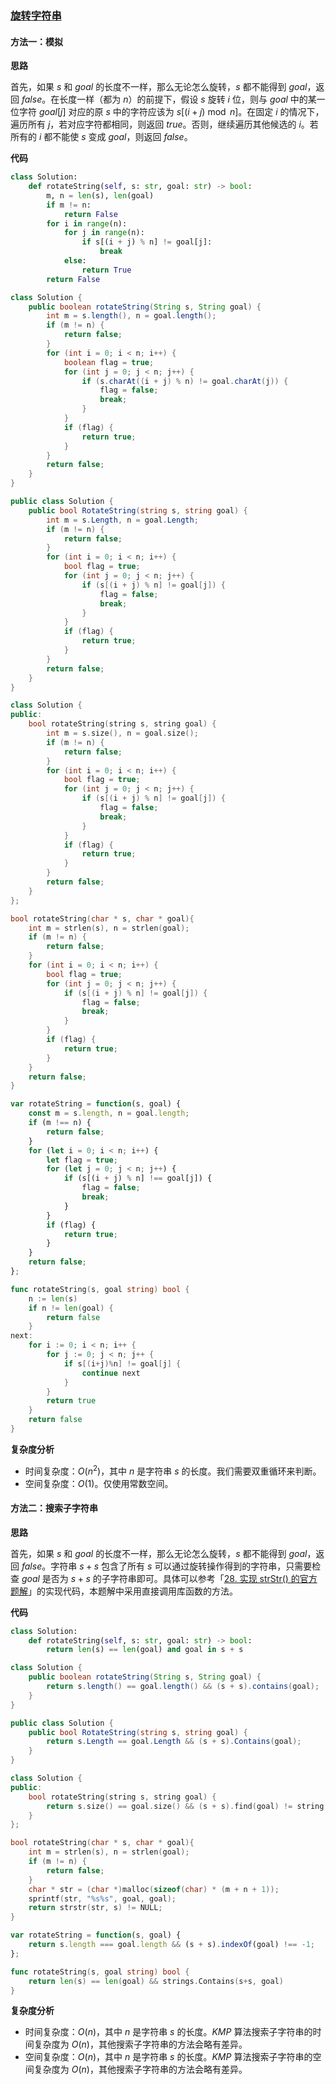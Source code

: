 ### [旋转字符串](https://leetcode.cn/problems/rotate-string/solutions/1398076/xuan-zhuan-zi-fu-chuan-by-leetcode-solut-4hlp/)

#### 方法一：模拟

**思路**

首先，如果 $s$ 和 $goal$ 的长度不一样，那么无论怎么旋转，$s$ 都不能得到 $goal$，返回 $false$。在长度一样（都为 $n$）的前提下，假设 $s$ 旋转 $i$ 位，则与 $goal$ 中的某一位字符 $goal[j]$ 对应的原 $s$ 中的字符应该为 $s[(i+j) \bmod n]$。在固定 $i$ 的情况下，遍历所有 $j$，若对应字符都相同，则返回 $true$。否则，继续遍历其他候选的 $i$。若所有的 $i$ 都不能使 $s$ 变成 $goal$，则返回 $false$。

**代码**

```python
class Solution:
    def rotateString(self, s: str, goal: str) -> bool:
        m, n = len(s), len(goal)
        if m != n:
            return False
        for i in range(n):
            for j in range(n):
                if s[(i + j) % n] != goal[j]:
                    break
            else:
                return True
        return False
```

```java
class Solution {
    public boolean rotateString(String s, String goal) {
        int m = s.length(), n = goal.length();
        if (m != n) {
            return false;
        }
        for (int i = 0; i < n; i++) {
            boolean flag = true;
            for (int j = 0; j < n; j++) {
                if (s.charAt((i + j) % n) != goal.charAt(j)) {
                    flag = false;
                    break;
                }
            }
            if (flag) {
                return true;
            }
        }
        return false;
    }
}
```

```csharp
public class Solution {
    public bool RotateString(string s, string goal) {
        int m = s.Length, n = goal.Length;
        if (m != n) {
            return false;
        }
        for (int i = 0; i < n; i++) {
            bool flag = true;
            for (int j = 0; j < n; j++) {
                if (s[(i + j) % n] != goal[j]) {
                    flag = false;
                    break;
                }
            }
            if (flag) {
                return true;
            }
        }
        return false;
    }
}
```

```cpp
class Solution {
public:
    bool rotateString(string s, string goal) {
        int m = s.size(), n = goal.size();
        if (m != n) {
            return false;
        }
        for (int i = 0; i < n; i++) {
            bool flag = true;
            for (int j = 0; j < n; j++) {
                if (s[(i + j) % n] != goal[j]) {
                    flag = false;
                    break;
                }
            }
            if (flag) {
                return true;
            }
        }
        return false;
    }
};
```

```c
bool rotateString(char * s, char * goal){
    int m = strlen(s), n = strlen(goal);
    if (m != n) {
        return false;
    }
    for (int i = 0; i < n; i++) {
        bool flag = true;
        for (int j = 0; j < n; j++) {
            if (s[(i + j) % n] != goal[j]) {
                flag = false;
                break;
            }
        }
        if (flag) {
            return true;
        }
    }
    return false;
}
```

```javascript
var rotateString = function(s, goal) {
    const m = s.length, n = goal.length;
    if (m !== n) {
        return false;
    }
    for (let i = 0; i < n; i++) {
        let flag = true;
        for (let j = 0; j < n; j++) {
            if (s[(i + j) % n] !== goal[j]) {
                flag = false;
                break;
            }
        }
        if (flag) {
            return true;
        }
    }
    return false;
};
```

```go
func rotateString(s, goal string) bool {
    n := len(s)
    if n != len(goal) {
        return false
    }
next:
    for i := 0; i < n; i++ {
        for j := 0; j < n; j++ {
            if s[(i+j)%n] != goal[j] {
                continue next
            }
        }
        return true
    }
    return false
}
```

**复杂度分析**

-   时间复杂度：$O(n^2)$，其中 $n$ 是字符串 $s$ 的长度。我们需要双重循环来判断。
-   空间复杂度：$O(1)$。仅使用常数空间。

#### 方法二：搜索子字符串

**思路**

首先，如果 $s$ 和 $goal$ 的长度不一样，那么无论怎么旋转，$s$ 都不能得到 $goal$，返回 $false$。字符串 $s + s$ 包含了所有 $s$ 可以通过旋转操作得到的字符串，只需要检查 $goal$ 是否为 $s + s$ 的子字符串即可。具体可以参考「[28\. 实现 strStr() 的官方题解](https://leetcode-cn.com/problems/implement-strstr/solution/shi-xian-strstr-by-leetcode-solution-ds6y/)」的实现代码，本题解中采用直接调用库函数的方法。

**代码**

```python
class Solution:
    def rotateString(self, s: str, goal: str) -> bool:
        return len(s) == len(goal) and goal in s + s
```

```java
class Solution {
    public boolean rotateString(String s, String goal) {
        return s.length() == goal.length() && (s + s).contains(goal);
    }
}
```

```csharp
public class Solution {
    public bool RotateString(string s, string goal) {
        return s.Length == goal.Length && (s + s).Contains(goal);
    }
}
```

```cpp
class Solution {
public:
    bool rotateString(string s, string goal) {
        return s.size() == goal.size() && (s + s).find(goal) != string::npos;
    }
};
```

```c
bool rotateString(char * s, char * goal){
    int m = strlen(s), n = strlen(goal);
    if (m != n) {
        return false;
    }
    char * str = (char *)malloc(sizeof(char) * (m + n + 1));
    sprintf(str, "%s%s", goal, goal);
    return strstr(str, s) != NULL;
}
```

```javascript
var rotateString = function(s, goal) {
    return s.length === goal.length && (s + s).indexOf(goal) !== -1;
};
```

```go
func rotateString(s, goal string) bool {
    return len(s) == len(goal) && strings.Contains(s+s, goal)
}
```

**复杂度分析**

-   时间复杂度：$O(n)$，其中 $n$ 是字符串 $s$ 的长度。$KMP$ 算法搜索子字符串的时间复杂度为 $O(n)$，其他搜索子字符串的方法会略有差异。
-   空间复杂度：$O(n)$，其中 $n$ 是字符串 $s$ 的长度。$KMP$ 算法搜索子字符串的空间复杂度为 $O(n)$，其他搜索子字符串的方法会略有差异。
